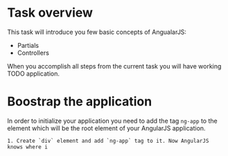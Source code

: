 # Task overview

This task will introduce you few basic concepts of AngualarJS:

* Partials
* Controllers

When you accomplish all steps from the current task you will have working TODO application.

# Boostrap the application

In order to initialize your application you need to add the tag `ng-app` to the element which will be the root element of your AngularJS application.

	1. Create `div` element and add `ng-app` tag to it. Now AngularJS knows where i